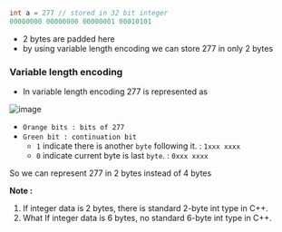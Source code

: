 ```c++
int a = 277 // stored in 32 bit integer
00000000 00000000 00000001 00010101
```
- 2 bytes are padded here
- by using variable length encoding we can store 277 in only 2 bytes

### Variable length encoding 
- In variable length encoding 277 is represented as

![image](https://github.com/Sat30/data_encoding_for_db/assets/101095981/f1769c9e-5b1f-456e-8f2b-c0a2ac0369b5)
- `Orange bits : bits of 277`  
- `Green bit : continuation bit` 
	- `1` indicate there is another `byte` following it. : `1xxx xxxx`
	- `0` indicate current byte is last `byte`. :  `0xxx xxxx`

So we can represent 277 in 2 bytes instead of 4 bytes

**Note :**
1. If integer data is 2 bytes, there is standard 2-byte int type in C++.
2. What If integer data is 6 bytes, no standard 6-byte int type in C++.
